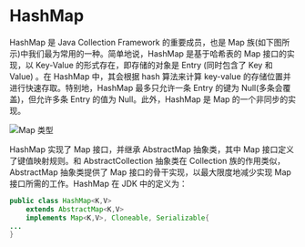 # HashMap

HashMap 是 Java Collection Framework 的重要成员，也是 Map 族(如下图所示)中我们最为常用的一种。简单地说，HashMap 是基于哈希表的 Map 接口的实现，以 Key-Value 的形式存在，即存储的对象是 Entry (同时包含了 Key 和 Value) 。在 HashMap 中，其会根据 hash 算法来计算 key-value 的存储位置并进行快速存取。特别地，HashMap 最多只允许一条 Entry 的键为 Null(多条会覆盖)，但允许多条 Entry 的值为 Null。此外，HashMap 是 Map 的一个非同步的实现。

![Map 类型](https://ngte-superbed.oss-cn-beijing.aliyuncs.com/superbed/2021/07/16/60f15b485132923bf81c237b.jpg)

HashMap 实现了 Map 接口，并继承 AbstractMap 抽象类，其中 Map 接口定义了键值映射规则。和 AbstractCollection 抽象类在 Collection 族的作用类似， AbstractMap 抽象类提供了 Map 接口的骨干实现，以最大限度地减少实现 Map 接口所需的工作。HashMap 在 JDK 中的定义为：

```java
public class HashMap<K,V>
    extends AbstractMap<K,V>
    implements Map<K,V>, Cloneable, Serializable{
...
}
```
